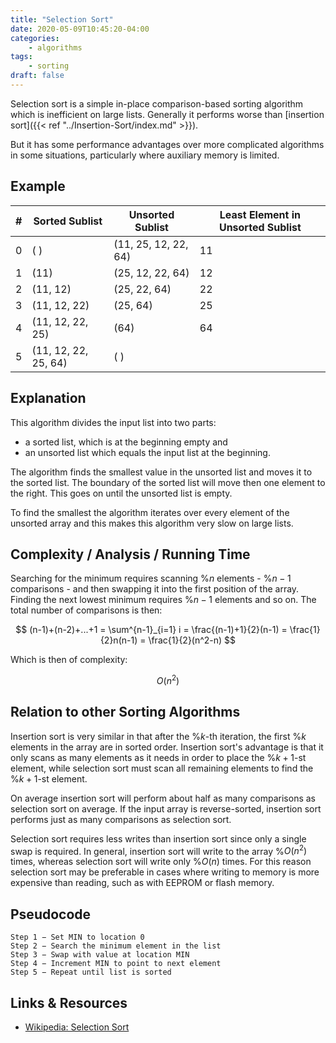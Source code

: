 ```yaml
---
title: "Selection Sort"
date: 2020-05-09T10:45:20-04:00
categories:
    - algorithms
tags:
    - sorting
draft: false
---
```


Selection sort is a simple in-place comparison-based sorting algorithm which is inefficient on large lists. Generally it performs worse than [insertion sort]({{< ref "../Insertion-Sort/index.md" >}}).

But it has some performance advantages over more complicated algorithms in some situations, particularly where auxiliary memory is limited.

## Example

| # | Sorted Sublist       | Unsorted Sublist     | Least Element in Unsorted Sublist |
|---|----------------------|----------------------|-----------------------------------|
| 0 | ( )                  | (11, 25, 12, 22, 64) | 11                                |
| 1 | (11)                 | (25, 12, 22, 64)     | 12                                |
| 2 | (11, 12)             | (25, 22, 64)         | 22                                |
| 3 | (11, 12, 22)         | (25, 64)             | 25                                |
| 4 | (11, 12, 22, 25)     | (64)                 | 64                                |
| 5 | (11, 12, 22, 25, 64) | ( )                  |                                   |

## Explanation

This algorithm divides the input list into two parts:

- a sorted list, which is at the beginning empty and
- an unsorted list which equals the input list at the beginning.

The algorithm finds the smallest value in the unsorted list and moves it to the sorted list. The boundary of the sorted list will move then one element to the right. This goes on until the unsorted list is empty.

To find the smallest the algorithm iterates over every element of the unsorted array and this makes this algorithm very slow on large lists.

## Complexity / Analysis / Running Time

Searching for the minimum requires scanning %$n%$ elements - %$n-1%$ comparisons - and then swapping it into the first position of the array. Finding the next lowest minimum requires %$n-1%$ elements and so on. The total number of comparisons is then:

$$
(n-1)+(n-2)+...+1 = \sum^{n-1}_{i=1} i = \frac{(n-1)+1}{2}(n-1) = \frac{1}{2}n(n-1) = \frac{1}{2}(n^2-n)
$$

Which is then of complexity:

$$ 
O(n^2)
$$

## Relation to other Sorting Algorithms

 Insertion sort is very similar in that after the %$k%$-th iteration, the first %$k%$ elements in the array are in sorted order. Insertion sort's advantage is that it only scans as many elements as it needs in order to place the %$k+1%$-st element, while selection sort must scan all remaining elements to find the %$k+1%$-st element. 

On average insertion sort will perform about half as many comparisons as selection sort on average. If the input array is reverse-sorted, insertion sort performs just as many comparisons as selection sort. 

Selection sort requires less writes than insertion sort since only a single swap is required. In general, insertion sort will write to the array %$O(n^2)%$ times, whereas selection sort will write only %$O(n)%$ times. For this reason selection sort may be preferable in cases where writing to memory is more expensive than reading, such as with EEPROM or flash memory. 

## Pseudocode

```plaintext
Step 1 − Set MIN to location 0
Step 2 − Search the minimum element in the list
Step 3 − Swap with value at location MIN
Step 4 − Increment MIN to point to next element
Step 5 − Repeat until list is sorted
```

<!--
## Implementation
-->

## Links & Resources

- [Wikipedia: Selection Sort](https://en.wikipedia.org/wiki/Selection_sort)
